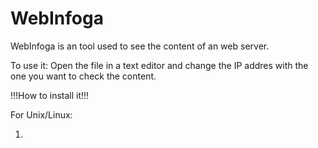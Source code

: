 # WebInfoga
WebInfoga is an tool used to see the content of an web server.

To use it:
Open the file in a text editor and change the IP addres with the one you want to check the content.



!!!How to install it!!!

For Unix/Linux:

1.
